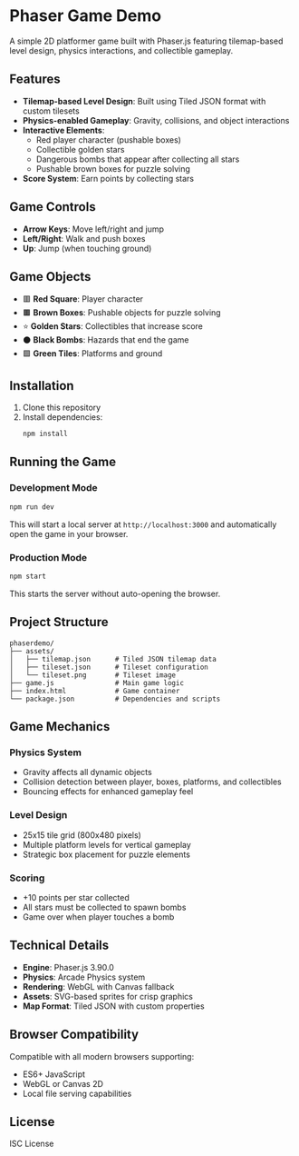 # Phaser Game Demo

A simple 2D platformer game built with Phaser.js featuring tilemap-based level design, physics interactions, and collectible gameplay.

## Features

- **Tilemap-based Level Design**: Built using Tiled JSON format with custom tilesets
- **Physics-enabled Gameplay**: Gravity, collisions, and object interactions
- **Interactive Elements**:
  - Red player character (pushable boxes)
  - Collectible golden stars
  - Dangerous bombs that appear after collecting all stars
  - Pushable brown boxes for puzzle solving
- **Score System**: Earn points by collecting stars

## Game Controls

- **Arrow Keys**: Move left/right and jump
- **Left/Right**: Walk and push boxes
- **Up**: Jump (when touching ground)

## Game Objects

- 🟥 **Red Square**: Player character
- 🟫 **Brown Boxes**: Pushable objects for puzzle solving  
- ⭐ **Golden Stars**: Collectibles that increase score
- ⚫ **Black Bombs**: Hazards that end the game
- 🟩 **Green Tiles**: Platforms and ground

## Installation

1. Clone this repository
2. Install dependencies:
   ```bash
   npm install
   ```

## Running the Game

### Development Mode
```bash
npm run dev
```
This will start a local server at `http://localhost:3000` and automatically open the game in your browser.

### Production Mode
```bash
npm start
```
This starts the server without auto-opening the browser.

## Project Structure

```
phaserdemo/
├── assets/
│   ├── tilemap.json      # Tiled JSON tilemap data
│   ├── tileset.json      # Tileset configuration
│   └── tileset.png       # Tileset image
├── game.js               # Main game logic
├── index.html            # Game container
└── package.json          # Dependencies and scripts
```

## Game Mechanics

### Physics System
- Gravity affects all dynamic objects
- Collision detection between player, boxes, platforms, and collectibles
- Bouncing effects for enhanced gameplay feel

### Level Design
- 25x15 tile grid (800x480 pixels)
- Multiple platform levels for vertical gameplay
- Strategic box placement for puzzle elements

### Scoring
- +10 points per star collected
- All stars must be collected to spawn bombs
- Game over when player touches a bomb

## Technical Details

- **Engine**: Phaser.js 3.90.0
- **Physics**: Arcade Physics system
- **Rendering**: WebGL with Canvas fallback
- **Assets**: SVG-based sprites for crisp graphics
- **Map Format**: Tiled JSON with custom properties

## Browser Compatibility

Compatible with all modern browsers supporting:
- ES6+ JavaScript
- WebGL or Canvas 2D
- Local file serving capabilities

## License

ISC License